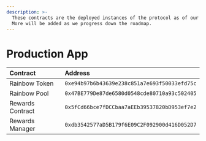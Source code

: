 ```yaml
---
description: >-
  These contracts are the deployed instances of the protocol as of our v0 stage.
  More will be added as we progress down the roadmap.
---
```


# Production App

| Contract | Address |
| :--- | :--- |
| Rainbow Token | `0xe94b97b6b43639e238c851a7e693f50033efd75c` |
| Rainbow Pool | `0x47BE779De87de6580d0548cde80710a93c502405` |
| Rewards Contract | `0x5fCd66bce7fDCCbaa7aEEb39537820bD953ef7e2` |
| Rewards Manager | `0xdb3542577aD5B179f6E09C2F092900d416D052D7` |

